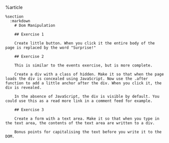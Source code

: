 %article
  
    %section
      :markdown
        # Dom Manipulation
  
        ## Exercise 1
  
        Create little button. When you click it the entire body of the page is replaced by the word "Surprise!"
  
        ## Exercise 2
  
        This is similar to the events exercise, but is more complete.
  
        Create a div with a class of hidden. Make it so that when the page loads the div is concealed using JavaScript. Now use the .after function to add a little anchor after the div. When you click it, the div is revealed.
  
        In the absence of JavaScript, the div is visible by default. You could use this as a read more link in a comment feed for example.
  
        ## Exercise 3
  
        Create a form with a text area. Make it so that when you type in the text area, the contents of the text area are written to a div.
  
        Bonus points for capitalising the text before you write it to the DOM.
  